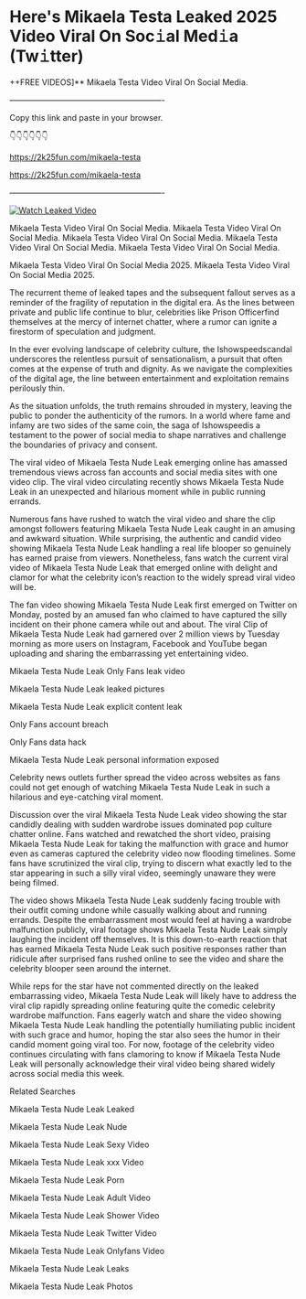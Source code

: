 # Here's Mikaela Testa Leaked 2025 Video Viral On Soc𝚒al Med𝚒a (Tw𝚒tter)

++FREE VIDEOS]** Mikaela Testa Video Viral On Social Media.

———————————————————-

Copy this link and paste in your browser.

👇👇👇👇👇👇

https://2k25fun.com/mikaela-testa

https://2k25fun.com/mikaela-testa

———————————————————-

[![Watch Leaked Video](https://miro.medium.com/v2/resize:fit:828/format:webp/1*cilzJN44JGOrTw9NJCrNHA.gif "Watch Leaked Video")](https://2k25fun.com/mikaela-testa)

Mikaela Testa Video Viral On Social Media. Mikaela Testa Video Viral On Social Media. Mikaela Testa Video Viral On Social Media. Mikaela Testa Video Viral On Social Media. Mikaela Testa Video Viral On Social Media.

Mikaela Testa Video Viral On Social Media 2025. Mikaela Testa Video Viral On Social Media 2025.

The recurrent theme of leaked tapes and the subsequent fallout serves as a reminder of the fragility of reputation in the digital era. As the lines between private and public life continue to blur, celebrities like Prison Officerfind themselves at the mercy of internet chatter, where a rumor can ignite a firestorm of speculation and judgment.

In the ever evolving landscape of celebrity culture, the Ishowspeedscandal underscores the relentless pursuit of sensationalism, a pursuit that often comes at the expense of truth and dignity. As we navigate the complexities of the digital age, the line between entertainment and exploitation remains perilously thin.

As the situation unfolds, the truth remains shrouded in mystery, leaving the public to ponder the authenticity of the rumors. In a world where fame and infamy are two sides of the same coin, the saga of Ishowspeedis a testament to the power of social media to shape narratives and challenge the boundaries of privacy and consent.

The viral video of Mikaela Testa Nude Leak emerging online has amassed tremendous views across fan accounts and social media sites with one video clip. The viral video circulating recently shows Mikaela Testa Nude Leak in an unexpected and hilarious moment while in public running errands.

Numerous fans have rushed to watch the viral video and share the clip amongst followers featuring Mikaela Testa Nude Leak caught in an amusing and awkward situation. While surprising, the authentic and candid video showing Mikaela Testa Nude Leak handling a real life blooper so genuinely has earned praise from viewers. Nonetheless, fans watch the current viral video of Mikaela Testa Nude Leak that emerged online with delight and clamor for what the celebrity icon’s reaction to the widely spread viral video will be.

The fan video showing Mikaela Testa Nude Leak first emerged on Twitter on Monday, posted by an amused fan who claimed to have captured the silly incident on their phone camera while out and about. The viral Clip of Mikaela Testa Nude Leak had garnered over 2 million views by Tuesday morning as more users on Instagram, Facebook and YouTube began uploading and sharing the embarrassing yet entertaining video.

Mikaela Testa Nude Leak Only Fans leak video

Mikaela Testa Nude Leak leaked pictures

Mikaela Testa Nude Leak explicit content leak

Only Fans account breach

Only Fans data hack

Mikaela Testa Nude Leak personal information exposed

Celebrity news outlets further spread the video across websites as fans could not get enough of watching Mikaela Testa Nude Leak in such a hilarious and eye-catching viral moment.

Discussion over the viral Mikaela Testa Nude Leak video showing the star candidly dealing with sudden wardrobe issues dominated pop culture chatter online. Fans watched and rewatched the short video, praising Mikaela Testa Nude Leak for taking the malfunction with grace and humor even as cameras captured the celebrity video now flooding timelines. Some fans have scrutinized the viral clip, trying to discern what exactly led to the star appearing in such a silly viral video, seemingly unaware they were being filmed.

The video shows Mikaela Testa Nude Leak suddenly facing trouble with their outfit coming undone while casually walking about and running errands. Despite the embarrassment most would feel at having a wardrobe malfunction publicly, viral footage shows Mikaela Testa Nude Leak simply laughing the incident off themselves. It is this down-to-earth reaction that has earned Mikaela Testa Nude Leak such positive responses rather than ridicule after surprised fans rushed online to see the video and share the celebrity blooper seen around the internet.

While reps for the star have not commented directly on the leaked embarrassing video, Mikaela Testa Nude Leak will likely have to address the viral clip rapidly spreading online featuring quite the comedic celebrity wardrobe malfunction. Fans eagerly watch and share the video showing Mikaela Testa Nude Leak handling the potentially humiliating public incident with such grace and humor, hoping the star also sees the humor in their candid moment going viral too. For now, footage of the celebrity video continues circulating with fans clamoring to know if Mikaela Testa Nude Leak will personally acknowledge their viral video being shared widely across social media this week.

Related Searches

Mikaela Testa Nude Leak Leaked

Mikaela Testa Nude Leak Nude

Mikaela Testa Nude Leak Sexy Video

Mikaela Testa Nude Leak xxx Video

Mikaela Testa Nude Leak Porn

Mikaela Testa Nude Leak Adult Video

Mikaela Testa Nude Leak Shower Video

Mikaela Testa Nude Leak Twitter Video

Mikaela Testa Nude Leak Onlyfans Video

Mikaela Testa Nude Leak Leaks

Mikaela Testa Nude Leak Photos